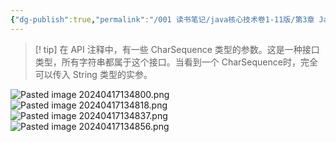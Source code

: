 ```yaml
---
{"dg-publish":true,"permalink":"/001 读书笔记/java核心技术卷1-11版/第3章 Java的基本程序设计结构/3.6 字符串/3.6.7 String API/","dgPassFrontmatter":true,"created":"2024-04-17T13:40:23.028+08:00","updated":"2024-06-01T10:43:51.483+08:00"}
---
```


>[! tip] 在 API 注释中，有一些 CharSequence 类型的参数。这是一种接口类型，所有字符串都属于这个接口。当看到一个 CharSequence时，完全可以传入 String 类型的实参。

![Pasted image 20240417134800.png](/img/user/$/$Sys999%20Attachment/Pasted%20image%2020240417134800.png)
![Pasted image 20240417134818.png](/img/user/$/$Sys999%20Attachment/Pasted%20image%2020240417134818.png)
![Pasted image 20240417134837.png](/img/user/$/$Sys999%20Attachment/Pasted%20image%2020240417134837.png)
![Pasted image 20240417134856.png](/img/user/$/$Sys999%20Attachment/Pasted%20image%2020240417134856.png)